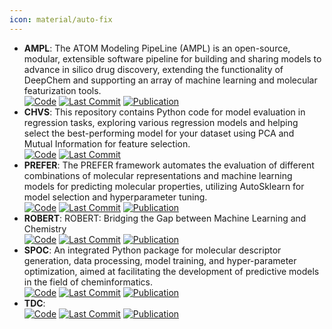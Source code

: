 ```yaml
---
icon: material/auto-fix
---
```


- **AMPL**: The ATOM Modeling PipeLine (AMPL) is an open-source, modular, extensible software pipeline for building and sharing models to advance in silico drug discovery, extending the functionality of DeepChem and supporting an array of machine learning and molecular featurization tools.  
		[![Code](https://img.shields.io/github/stars/ATOMScience-org/AMPL?style=for-the-badge&logo=github)](https://github.com/ATOMScience-org/AMPL) [![Last Commit](https://img.shields.io/github/last-commit/ATOMScience-org/AMPL?style=for-the-badge&logo=github)](https://github.com/ATOMScience-org/AMPL) [![Publication](https://img.shields.io/badge/Publication-Citations:61-blue?style=for-the-badge&logo=bookstack)](https://doi.org/10.1021/acs.jcim.9b01053) 
- **CHVS**: This repository contains Python code for model evaluation in regression tasks, exploring various regression models and helping select the best-performing model for your dataset using PCA and Mutual Information for feature selection.  
		[![Code](https://img.shields.io/github/stars/Saeedmomo/Consensus_Holistic_Virtual_Screening?style=for-the-badge&logo=github)](https://github.com/Saeedmomo/Consensus_Holistic_Virtual_Screening) [![Last Commit](https://img.shields.io/github/last-commit/Saeedmomo/Consensus_Holistic_Virtual_Screening?style=for-the-badge&logo=github)](https://github.com/Saeedmomo/Consensus_Holistic_Virtual_Screening) 
- **PREFER**: The PREFER framework automates the evaluation of different combinations of molecular representations and machine learning models for predicting molecular properties, utilizing AutoSklearn for model selection and hyperparameter tuning.  
		[![Code](https://img.shields.io/github/stars/rdkit/PREFER?style=for-the-badge&logo=github)](https://github.com/rdkit/PREFER) [![Last Commit](https://img.shields.io/github/last-commit/rdkit/PREFER?style=for-the-badge&logo=github)](https://github.com/rdkit/PREFER) [![Publication](https://img.shields.io/badge/Publication-Citations:332-blue?style=for-the-badge&logo=bookstack)](https://doi.org/10.1039/C8SC04175J) 
- **ROBERT**: ROBERT: Bridging the Gap between Machine Learning and Chemistry  
		[![Code](https://img.shields.io/github/stars/jvalegre/robert?style=for-the-badge&logo=github)](https://github.com/jvalegre/robert) [![Last Commit](https://img.shields.io/github/last-commit/jvalegre/robert?style=for-the-badge&logo=github)](https://github.com/jvalegre/robert) [![Publication](https://img.shields.io/badge/Publication-Citations:1-blue?style=for-the-badge&logo=bookstack)](https://doi.org/10.1002/wcms.1733) 
- **SPOC**: An integrated Python package for molecular descriptor generation, data processing, model training, and hyper-parameter optimization, aimed at facilitating the development of predictive models in the field of cheminformatics.  
		[![Code](https://img.shields.io/github/stars/WhitestoneYang/spoc?style=for-the-badge&logo=github)](https://github.com/WhitestoneYang/spoc) [![Last Commit](https://img.shields.io/github/last-commit/WhitestoneYang/spoc?style=for-the-badge&logo=github)](https://github.com/WhitestoneYang/spoc) [![Publication](https://img.shields.io/badge/Publication-Citations:16-blue?style=for-the-badge&logo=bookstack)](https://doi.org/10.1002/cphc.202200255) 
- **TDC**:   
		[![Code](https://img.shields.io/github/stars/mims-harvard/TDC?style=for-the-badge&logo=github)](https://github.com/mims-harvard/TDC) [![Last Commit](https://img.shields.io/github/last-commit/mims-harvard/TDC?style=for-the-badge&logo=github)](https://github.com/mims-harvard/TDC) [![Publication](https://img.shields.io/badge/Publication-Citations:0-blue?style=for-the-badge&logo=bookstack)](https://doi.org/10.7910/DVN/21LKWG) 
